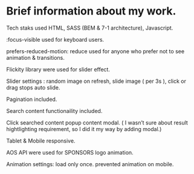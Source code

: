 # Brief information about my work.

Tech staks used HTML, SASS (BEM & 7-1 architecture), Javascript.

:focus-visible used for keyboard users.

prefers-reduced-motion: reduce used for anyone who prefer not to see animation & transitions.

Flickity library were used for slider effect.

Slider settings : random image on refresh, slide image ( per 3s ), click or drag stops auto slide.

Pagination included.

Search content functionaility included.

Click searched content popup content modal. ( I wasn’t sure about result hightlighting requirement, so I did it my way by adding modal.)

Tablet & Mobile responsive.

AOS API were used for SPONSORS logo animation.

Animation settings: load only once. prevented animation on mobile.
